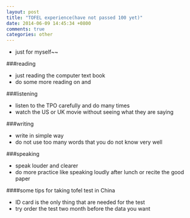 ```yaml
---
layout: post
title: "TOFEL experience(have not passed 100 yet)"
date: 2014-06-09 14:45:34 +0800
comments: true
categories: other
---
```

- just for myself~~

###reading
- just reading the computer text book 
- do some more reading on <the economic> and <new york time>
<!--more-->
###listening
- listen to the TPO carefully and do many times
- watch the US or UK movie without seeing what they are saying

###writing
- write in simple way
- do not use too many words that you do not know very well

###speaking
- speak louder and clearer
- do more practice like speaking loudly after lunch or recite the good paper

####some tips for taking tofel test in China
- ID card is the only thing that are needed for the test
- try order the test two month before the data you want
